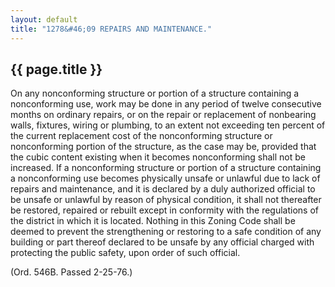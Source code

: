```yaml
---
layout: default 
title: "1278&#46;09 REPAIRS AND MAINTENANCE."
---
```


{{ page.title }}
----------------

On any nonconforming structure or portion of a structure containing a
nonconforming use, work may be done in any period of twelve consecutive
months on ordinary repairs, or on the repair or replacement of
nonbearing walls, fixtures, wiring or plumbing, to an extent not
exceeding ten percent of the current replacement cost of the
nonconforming structure or nonconforming portion of the structure, as
the case may be, provided that the cubic content existing when it
becomes nonconforming shall not be increased. If a nonconforming
structure or portion of a structure containing a nonconforming use
becomes physically unsafe or unlawful due to lack of repairs and
maintenance, and it is declared by a duly authorized official to be
unsafe or unlawful by reason of physical condition, it shall not
thereafter be restored, repaired or rebuilt except in conformity with
the regulations of the district in which it is located. Nothing in this
Zoning Code shall be deemed to prevent the strengthening or restoring to
a safe condition of any building or part thereof declared to be unsafe
by any official charged with protecting the public safety, upon order of
such official.

(Ord. 546B. Passed 2-25-76.)

